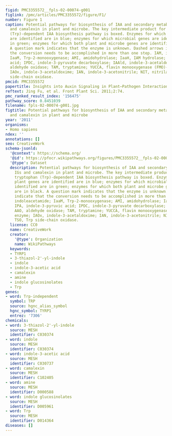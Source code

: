 ```yaml
---
figid: PMC3355572__fpls-02-00074-g001
figlink: /pmc/articles/PMC3355572/figure/F1/
number: Figure 1
caption: Potential pathways for biosynthesis of IAA and secondary metabolites IGs
  and camalexin in plant and microbe. The key intermediate product for each tryptophan
  (Trp)-dependent IAA biosynthesis pathway is boxed. Enzymes for which plant genes
  are identified are in blue; enzymes for which microbial genes are identified are
  in green; enzymes for which both plant and microbe genes are identified are in black.
  A question mark indicates that the enzyme is unknown. Dashed arrows indicate that
  the conversion needs to be accomplished in more than one step. IAM, indoleacetamide;
  IaaM, Trp-2-monooxygenase; AMI, amidohydrolase; IaaH, IAM hydrolase; IPA, indole-3-pyruvic
  acid; IPDC, indole-3-pyruvate decarboxylase; IAAld, indole-3-acetaldehyde; AAO,
  aldehyde oxidase; TAM, tryptamine; YUCCA, flavin monooxygenase (FMO)-like enzyme;
  IAOx, indole-3-acetaldoxime; IAN, indole-3-acetonitrile; NIT, nitrilase; TSO, Trp
  side-chain oxidase.
pmcid: PMC3355572
papertitle: Insights into Auxin Signaling in Plant–Pathogen Interactions.
reftext: Jing Fu, et al. Front Plant Sci. 2011;2:74.
pmc_ranked_result_index: '156475'
pathway_score: 0.8451039
filename: fpls-02-00074-g001.jpg
figtitle: Potential pathways for biosynthesis of IAA and secondary metabolites IGs
  and camalexin in plant and microbe
year: '2011'
organisms:
- Homo sapiens
ndex: ''
annotations: []
seo: CreativeWork
schema-jsonld:
  '@context': https://schema.org/
  '@id': https://pfocr.wikipathways.org/figures/PMC3355572__fpls-02-00074-g001.html
  '@type': Dataset
  description: Potential pathways for biosynthesis of IAA and secondary metabolites
    IGs and camalexin in plant and microbe. The key intermediate product for each
    tryptophan (Trp)-dependent IAA biosynthesis pathway is boxed. Enzymes for which
    plant genes are identified are in blue; enzymes for which microbial genes are
    identified are in green; enzymes for which both plant and microbe genes are identified
    are in black. A question mark indicates that the enzyme is unknown. Dashed arrows
    indicate that the conversion needs to be accomplished in more than one step. IAM,
    indoleacetamide; IaaM, Trp-2-monooxygenase; AMI, amidohydrolase; IaaH, IAM hydrolase;
    IPA, indole-3-pyruvic acid; IPDC, indole-3-pyruvate decarboxylase; IAAld, indole-3-acetaldehyde;
    AAO, aldehyde oxidase; TAM, tryptamine; YUCCA, flavin monooxygenase (FMO)-like
    enzyme; IAOx, indole-3-acetaldoxime; IAN, indole-3-acetonitrile; NIT, nitrilase;
    TSO, Trp side-chain oxidase.
  license: CC0
  name: CreativeWork
  creator:
    '@type': Organization
    name: WikiPathways
  keywords:
  - TYRP1
  - 3-thiazol-2'-yl-indole
  - indole
  - indole-3-acetic acid
  - camalexin
  - amine
  - indole glucosinolates
  - Trp
genes:
- word: Trp-independent
  symbol: TRP
  source: hgnc_alias_symbol
  hgnc_symbol: TYRP1
  entrez: '7306'
chemicals:
- word: 3-thiazol-2'-yl-indole
  source: MESH
  identifier: C030374
- word: indole
  source: MESH
  identifier: C030374
- word: indole-3-acetic acid
  source: MESH
  identifier: C030737
- word: camalexin
  source: MESH
  identifier: C102405
- word: amine
  source: MESH
  identifier: D000588
- word: indole glucosinolates
  source: MESH
  identifier: D005961
- word: Trp
  source: MESH
  identifier: D014364
diseases: []
---
```

